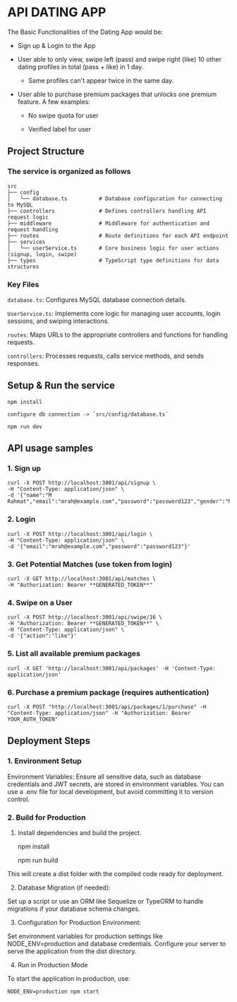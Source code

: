 # API DATING APP

The Basic Functionalities of the Dating App would be:

- Sign up & Login to the App

- User able to only view, swipe left (pass) and swipe right (like) 10 other dating profiles in total (pass + like) in 1 day.

  - Same profiles can't appear twice in the same day.

- User able to purchase premium packages that unlocks one premium feature. A few examples:

  - No swipe quota for user

  - Verified label for user

## Project Structure

### The service is organized as follows

    src
    ├── config
    │   └── database.ts          # Database configuration for connecting to MySQL
    ├── controllers              # Defines controllers handling API request logic
    ├── middleware               # Middleware for authentication and request handling
    ├── routes                   # Route definitions for each API endpoint
    ├── services
    │   └── userService.ts       # Core business logic for user actions (signup, login, swipe)
    ├── types                    # TypeScript type definitions for data structures

### Key Files

`database.ts`: Configures MySQL database connection details.

`UserService.ts`: Implements core logic for managing user accounts, login sessions, and swiping interactions.

`routes`: Maps URLs to the appropriate controllers and functions for handling requests.

`controllers`: Processes requests, calls service methods, and sends responses.

## Setup & Run the service

    npm install

    configure db connection -> `src/config/database.ts`

    npm run dev

## API usage samples

### 1. Sign up

    curl -X POST http://localhost:3001/api/signup \
    -H "Content-Type: application/json" \
    -d '{"name":"M Rahmat","email":"mrah@example.com","password":"password123","gender":"Male"}'

### 2. Login

    curl -X POST http://localhost:3001/api/login \
    -H "Content-Type: application/json" \
    -d '{"email":"mrah@example.com","password":"password123"}'

### 3. Get Potential Matches (use token from login)

    curl -X GET http://localhost:3001/api/matches \
    -H "Authorization: Bearer **GENERATED_TOKEN**"

### 4. Swipe on a User

    curl -X POST http://localhost:3001/api/swipe/16 \
    -H "Authorization: Bearer **GENERATED_TOKEN**" \
    -H "Content-Type: application/json" \
    -d '{"action":"like"}'

### 5. List all available premium packages

    curl -X GET 'http://localhost:3001/api/packages' -H 'Content-Type: application/json'

### 6. Purchase a premium package (requires authentication)

    curl -X POST "http://localhost:3001/api/packages/1/purchase" -H "Content-Type: application/json" -H "Authorization: Bearer YOUR_AUTH_TOKEN"

## Deployment Steps

### 1. Environment Setup

Environment Variables: Ensure all sensitive data, such as database credentials and JWT secrets, are stored in environment variables. You can use a .env file for local development, but avoid committing it to version control.

### 2. Build for Production

1. Install dependencies and build the project.

   npm install

   npm run build

This will create a dist folder with the compiled code ready for deployment.

2. Database Migration (if needed):

Set up a script or use an ORM like Sequelize or TypeORM to handle migrations if your database schema changes.

3. Configuration for Production Environment:

Set environment variables for production settings like NODE_ENV=production and database credentials.
Configure your server to serve the application from the dist directory.

4. Run in Production Mode

To start the application in production, use:

    NODE_ENV=production npm start
